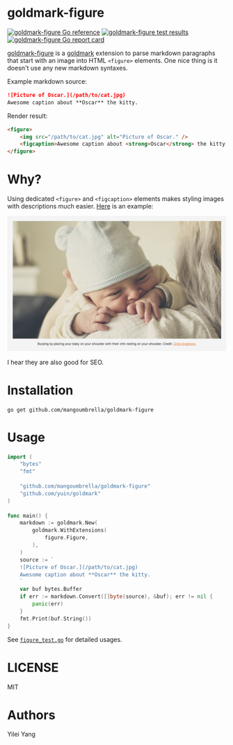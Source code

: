# goldmark-figure

[![goldmark-figure Go reference](https://pkg.go.dev/badge/github.com/mangoumbrella/goldmark-figure.svg)](https://pkg.go.dev/github.com/mangoumbrella/goldmark-figure)
[![goldmark-figure test results](https://github.com/mangoumbrella/goldmark-figure/actions/workflows/test.yml/badge.svg?event=push)](https://github.com/mangoumbrella/goldmark-figure/actions/workflows/test.yml/badge.svg?event=push)
[![goldmark-figure Go report card](https://goreportcard.com/badge/github.com/mangoumbrella/goldmark-figure)](https://goreportcard.com/report/github.com/mangoumbrella/goldmark-figure)

[goldmark-figure](https://github.com/MangoUmbrella/goldmark-figure) is a
[goldmark](http://github.com/yuin/goldmark)
extension to parse markdown paragraphs that start with an image into HTML
`<figure>` elements. One nice thing is it doesn't use any new markdown
syntaxes.

Example markdown source:

```md
![Picture of Oscar.](/path/to/cat.jpg)
Awesome caption about **Oscar** the kitty.
```

Render result:

```html
<figure>
    <img src="/path/to/cat.jpg" alt="Picture of Oscar." />
    <figcaption>Awesome caption about <strong>Oscar</strong> the kitty.</figcaption>
</figure>
```

# Why?

Using dedicated `<figure>` and `<figcaption>` elements makes styling images
with descriptions much easier.
[Here](https://mangobaby.app/parenting-tips/how-to-burp-a-newborn) is an
example:

![Example of an HTML figure with figcaption.](/assets/example.png)

I hear they are also good for SEO.

# Installation

```
go get github.com/mangoumbrella/goldmark-figure
```

# Usage

```go
import (
    "bytes"
    "fmt"

    "github.com/mangoumbrella/goldmark-figure"
    "github.com/yuin/goldmark"
)

func main() {
    markdown := goldmark.New(
        goldmark.WithExtensions(
            figure.Figure,
        ),
    )
    source := `
    ![Picture of Oscar.](/path/to/cat.jpg)
    Awesome caption about **Oscar** the kitty.
    `
    var buf bytes.Buffer
    if err := markdown.Convert([]byte(source), &buf); err != nil {
        panic(err)
    }
    fmt.Print(buf.String())
}
```

See [`figure_test.go`](/figure_test.go) for detailed usages.

# LICENSE

MIT

# Authors

Yilei Yang
